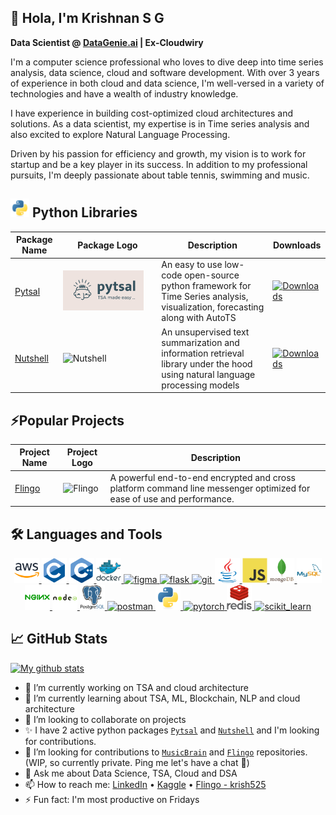 ## 👋 Hola, I'm Krishnan S G

**Data Scientist @ [DataGenie.ai](https://datagenie.ai) | Ex-Cloudwiry**

I'm a computer science professional who loves to dive deep into time series analysis, data science, cloud and software development. With over 3 years of experience in both cloud and data science, I'm well-versed in a variety of technologies and have a wealth of industry knowledge. 

I have experience in building cost-optimized cloud architectures and solutions. As a data scientist, my expertise is in Time series analysis and also excited to explore Natural Language Processing.

Driven by his passion for efficiency and growth, my vision is to work for startup and be a key player in its success.
In addition to my professional pursuits, I'm deeply passionate about table tennis, swimming and music.


## <img src="https://raw.githubusercontent.com/devicons/devicon/master/icons/python/python-original.svg" alt="python" width="30" height="30"/> Python Libraries

| Package Name                                       | Package Logo                                                                                                                                  | Description                                                                                                                  | Downloads                                                                                |
| -------------------------------------------------- | --------------------------------------------------------------------------------------------------------------------------------------------- | ---------------------------------------------------------------------------------------------------------------------------- | ---------------------------------------------------------------------------------------- |
| [Pytsal](https://github.com/KrishnanSG/pytsal)     | <img src="https://raw.githubusercontent.com/KrishnanSG/pytsal/master/pytsal-logo.JPG" title="Pytsal" width="90%">                            | An easy to use low-code open-source python framework for Time Series analysis, visualization, forecasting along with AutoTS  | [![Downloads](https://pepy.tech/badge/pytsal)](https://pepy.tech/project/pytsal)         |
| [Nutshell](https://github.com/KrishnanSG/Nutshell) | <img src="https://user-images.githubusercontent.com/43802499/99897377-02a9f300-2cbf-11eb-8830-d9bc8d2aa0d5.png" title="Nutshell" width="55%"> | An unsupervised text summarization and information retrieval library under the hood using natural language processing models | [![Downloads](https://pepy.tech/badge/pynutshell)](https://pepy.tech/project/pynutshell) |


## ⚡Popular Projects

| Project Name                                       | Project Logo                                                                                                                                  | Description                                                                                                                  | 
| -------------------------------------------------- | --------------------------------------------------------------------------------------------------------------------------------------------- | ---------------------------------------------------------------------------------------------------------------------------- | 
| [Flingo](https://flingo.vercel.app/)     | <img src="https://flingo.vercel.app/assets/images/logo.png" title="Flingo" width="90%">                            | A powerful end-to-end encrypted and cross platform command line messenger optimized for ease of use and performance.  | 

## 🛠️ Languages and Tools
<p align="center"> <a href="https://aws.amazon.com" target="_blank"> <img src="https://raw.githubusercontent.com/devicons/devicon/master/icons/amazonwebservices/amazonwebservices-original-wordmark.svg" alt="aws" width="40" height="40"/> </a> <a href="https://www.cprogramming.com/" target="_blank"> <img src="https://raw.githubusercontent.com/devicons/devicon/master/icons/c/c-original.svg" alt="c" width="40" height="40"/> </a> <a href="https://www.w3schools.com/cpp/" target="_blank"> <img src="https://raw.githubusercontent.com/devicons/devicon/master/icons/cplusplus/cplusplus-original.svg" alt="cplusplus" width="40" height="40"/> </a> <a href="https://www.docker.com/" target="_blank"> <img src="https://raw.githubusercontent.com/devicons/devicon/master/icons/docker/docker-original-wordmark.svg" alt="docker" width="40" height="40"/> </a> <a href="https://www.figma.com/" target="_blank"> <img src="https://www.vectorlogo.zone/logos/figma/figma-icon.svg" alt="figma" width="40" height="40"/> </a> <a href="https://flask.palletsprojects.com/" target="_blank"> <img src="https://www.vectorlogo.zone/logos/pocoo_flask/pocoo_flask-icon.svg" alt="flask" width="40" height="40"/> </a> <a href="https://git-scm.com/" target="_blank"> <img src="https://www.vectorlogo.zone/logos/git-scm/git-scm-icon.svg" alt="git" width="40" height="40"/> </a> <a href="https://www.java.com" target="_blank"> <img src="https://raw.githubusercontent.com/devicons/devicon/master/icons/java/java-original.svg" alt="java" width="40" height="40"/> </a> <a href="https://developer.mozilla.org/en-US/docs/Web/JavaScript" target="_blank"> <img src="https://raw.githubusercontent.com/devicons/devicon/master/icons/javascript/javascript-original.svg" alt="javascript" width="40" height="40"/> </a> <a href="https://www.mongodb.com/" target="_blank"> <img src="https://raw.githubusercontent.com/devicons/devicon/master/icons/mongodb/mongodb-original-wordmark.svg" alt="mongodb" width="40" height="40"/> </a> <a href="https://www.mysql.com/" target="_blank"> <img src="https://raw.githubusercontent.com/devicons/devicon/master/icons/mysql/mysql-original-wordmark.svg" alt="mysql" width="40" height="40"/> </a> <a href="https://www.nginx.com" target="_blank"> <img src="https://raw.githubusercontent.com/devicons/devicon/master/icons/nginx/nginx-original.svg" alt="nginx" width="40" height="40"/> </a> <a href="https://nodejs.org" target="_blank"> <img src="https://raw.githubusercontent.com/devicons/devicon/master/icons/nodejs/nodejs-original-wordmark.svg" alt="nodejs" width="40" height="40"/> </a> <a href="https://www.postgresql.org" target="_blank"> <img src="https://raw.githubusercontent.com/devicons/devicon/master/icons/postgresql/postgresql-original-wordmark.svg" alt="postgresql" width="40" height="40"/> </a> <a href="https://postman.com" target="_blank"> <img src="https://www.vectorlogo.zone/logos/getpostman/getpostman-icon.svg" alt="postman" width="40" height="40"/> </a> <a href="https://www.python.org" target="_blank"> <img src="https://raw.githubusercontent.com/devicons/devicon/master/icons/python/python-original.svg" alt="python" width="40" height="40"/> </a> <a href="https://pytorch.org/" target="_blank"> <img src="https://www.vectorlogo.zone/logos/pytorch/pytorch-icon.svg" alt="pytorch" width="40" height="40"/> </a> <a href="https://redis.io" target="_blank"> <img src="https://raw.githubusercontent.com/devicons/devicon/master/icons/redis/redis-original-wordmark.svg" alt="redis" width="40" height="40"/> </a> <a href="https://scikit-learn.org/" target="_blank"> <img src="https://upload.wikimedia.org/wikipedia/commons/0/05/Scikit_learn_logo_small.svg" alt="scikit_learn" width="40" height="40"/> </a> </p>



## &#x1f4c8; GitHub Stats

[![My github stats](https://github-readme-stats.vercel.app/api?username=KrishnanSG&count_private=true&show_icons=true&theme=shades-of-purple)](https://github.com/anuraghazra/github-readme-stats)


- 🔭 I’m currently working on TSA and cloud architecture 
- 🌱 I’m currently learning about TSA, ML, Blockchain, NLP and cloud architecture
- 👯 I’m looking to collaborate on projects
- ✨ I have 2 active python packages [`Pytsal`](https://github.com/KrishnanSG/pytsal) and [`Nutshell`](https://github.com/KrishnanSG/Nutshell) and I'm looking for contributions.
- 🤔 I’m looking for contributions to [`MusicBrain`](https://github.com/KrishnanSG/MusicBrain) and [`Flingo`](https://flingo.vercel.app/) repositories. (WIP, so currently private. Ping me let's have a chat 🙂)
- 💬 Ask me about Data Science, TSA, Cloud and DSA
- 📫 How to reach me: [LinkedIn](https://www.linkedin.com/in/krishnansg/) • [Kaggle](https://www.kaggle.com/krish525) • [Flingo - krish525](https://flingo.vercel.app/)
- ⚡ Fun fact: I'm most productive on Fridays

